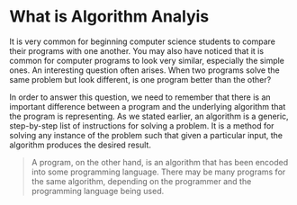 # What is Algorithm Analyis

It is very common for beginning computer science students to compare their programs with one another.
You may also have noticed that it is common for computer programs to look very similar, especially the simple ones. 
An interesting question often arises. 
When two programs solve the same problem but look different, is one program better than the other?

In order to answer this question, we need to remember that there is an important difference between a program and the underlying algorithm that the program is representing. As we stated earlier, an algorithm is a generic, 
step-by-step list of instructions for solving a problem. 
It is a method for solving any instance of the problem such that given a particular input, the algorithm produces the desired result. 

> A program, on the other hand, is an algorithm that has been encoded into some programming language. 
There may be many programs for the same algorithm, depending on the programmer and the programming language being used.





